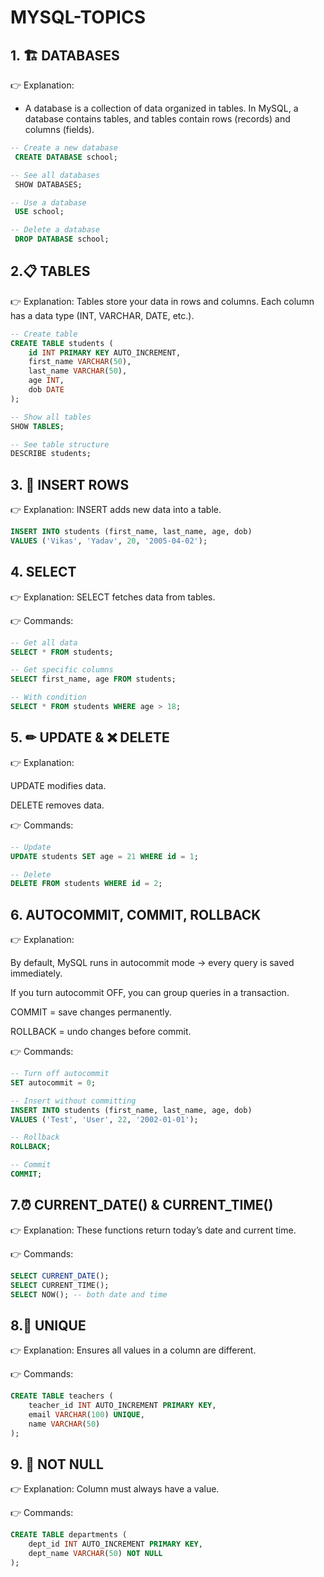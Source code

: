 # MYSQL-TOPICS
## 1. 🏗 DATABASES
👉 Explanation:
- A database is a collection of data organized in tables. In MySQL, a database contains tables, and tables contain rows (records) and columns (fields).
```sql
-- Create a new database
 CREATE DATABASE school;

-- See all databases
 SHOW DATABASES;

-- Use a database
 USE school;

-- Delete a database
 DROP DATABASE school;
```

## 2.📋 TABLES

👉 Explanation:
Tables store your data in rows and columns. Each column has a data type (INT, VARCHAR, DATE, etc.).
```sql
-- Create table
CREATE TABLE students (
    id INT PRIMARY KEY AUTO_INCREMENT,
    first_name VARCHAR(50),
    last_name VARCHAR(50),
    age INT,
    dob DATE
);

-- Show all tables
SHOW TABLES;

-- See table structure
DESCRIBE students;

```


## 3. 📝 INSERT ROWS

👉 Explanation:
INSERT adds new data into a table.
```sql
INSERT INTO students (first_name, last_name, age, dob)
VALUES ('Vikas', 'Yadav', 20, '2005-04-02');

```


## 4. SELECT

👉 Explanation:
SELECT fetches data from tables.

👉 Commands:
```sql
-- Get all data
SELECT * FROM students;

-- Get specific columns
SELECT first_name, age FROM students;

-- With condition
SELECT * FROM students WHERE age > 18;

```


## 5. ✏ UPDATE & ❌ DELETE

👉 Explanation:

UPDATE modifies data.

DELETE removes data.

👉 Commands:
```sql
-- Update
UPDATE students SET age = 21 WHERE id = 1;

-- Delete
DELETE FROM students WHERE id = 2;

```


## 6. AUTOCOMMIT, COMMIT, ROLLBACK

👉 Explanation:

By default, MySQL runs in autocommit mode → every query is saved immediately.

If you turn autocommit OFF, you can group queries in a transaction.

COMMIT = save changes permanently.

ROLLBACK = undo changes before commit.

👉 Commands:
```sql
-- Turn off autocommit
SET autocommit = 0;

-- Insert without committing
INSERT INTO students (first_name, last_name, age, dob) 
VALUES ('Test', 'User', 22, '2002-01-01');

-- Rollback
ROLLBACK;

-- Commit
COMMIT;

```


## 7.⏰ CURRENT_DATE() & CURRENT_TIME()

👉 Explanation:
These functions return today’s date and current time.

👉 Commands:
```sql
SELECT CURRENT_DATE();
SELECT CURRENT_TIME();
SELECT NOW(); -- both date and time

```


## 8.🔑 UNIQUE

👉 Explanation:
Ensures all values in a column are different.

👉 Commands:
```sql
CREATE TABLE teachers (
    teacher_id INT AUTO_INCREMENT PRIMARY KEY,
    email VARCHAR(100) UNIQUE,
    name VARCHAR(50)
);

```

## 9. 🚫 NOT NULL

👉 Explanation:
Column must always have a value.

👉 Commands:
```sql
CREATE TABLE departments (
    dept_id INT AUTO_INCREMENT PRIMARY KEY,
    dept_name VARCHAR(50) NOT NULL
);

```
